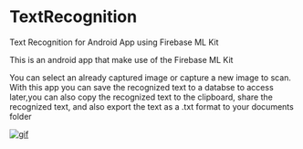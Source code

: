 # TextRecognition
Text Recognition for Android App using Firebase ML Kit

This is an android app that make use of the Firebase ML Kit

You can select an already captured image or capture a new image to scan. With this app you can save the recognized text to a databse to access later,you can also copy the recognized text to the clipboard, share the recognized text, and also export the text as a .txt format to your documents folder

<a href = "https://imgur.com/3ayi69J"><img src="https://imgur.com/3ayi69J" title="gif"/></a>
